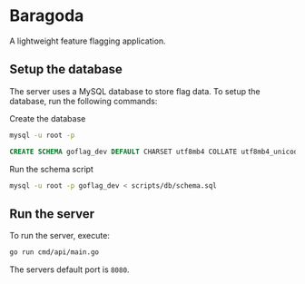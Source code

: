 # Baragoda

A lightweight feature flagging application.

## Setup the database

The server uses a MySQL database to store flag data. To setup the database, run the following commands:

Create the database
```sh
mysql -u root -p
```
```sql
CREATE SCHEMA goflag_dev DEFAULT CHARSET utf8mb4 COLLATE utf8mb4_unicode_ci;
```
Run the schema script
```sh
mysql -u root -p goflag_dev < scripts/db/schema.sql
```

## Run the server

To run the server, execute:
```sh
go run cmd/api/main.go
```
The servers default port is `8080`.
